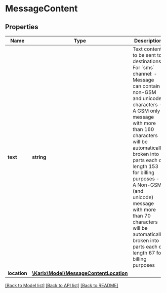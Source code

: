 # MessageContent

## Properties
Name | Type | Description | Notes
------------ | ------------- | ------------- | -------------
**text** | **string** | Text content to be sent to destinations. For &#x60;sms&#x60; channel: - Message can contain non-GSM and unicode characters - A GSM only message with more than 160 characters will be automatically broken   into parts each of length 153 for billing purposes - A Non-GSM (and unicode) message with more than 70 characters will be automatically   broken into parts each of length 67 for billing purposes | [optional] 
**location** | [**\Karix\Model\MessageContentLocation**](MessageContentLocation.md) |  | [optional] 

[[Back to Model list]](../README.md#documentation-for-models) [[Back to API list]](../README.md#documentation-for-api-endpoints) [[Back to README]](../README.md)


